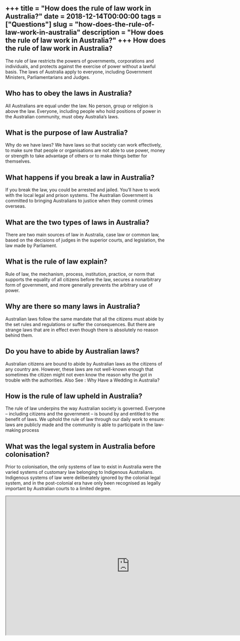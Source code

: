 +++
title = "How does the rule of law work in Australia?"
date = 2018-12-14T00:00:00
tags = ["Questions"]
slug = "how-does-the-rule-of-law-work-in-australia"
description = "How does the rule of law work in Australia?"
+++
How does the rule of law work in Australia?
-------------------------------------------

The rule of law restricts the powers of governments, corporations and individuals, and protects against the exercise of power without a lawful basis. The laws of Australia apply to everyone, including Government Ministers, Parliamentarians and Judges.

Who has to obey the laws in Australia?
--------------------------------------

All Australians are equal under the law. No person, group or religion is above the law. Everyone, including people who hold positions of power in the Australian community, must obey Australia’s laws.

What is the purpose of law Australia?
-------------------------------------

Why do we have laws? We have laws so that society can work effectively, to make sure that people or organisations are not able to use power, money or strength to take advantage of others or to make things better for themselves.

What happens if you break a law in Australia?
---------------------------------------------

If you break the law, you could be arrested and jailed. You’ll have to work with the local legal and prison systems. The Australian Government is committed to bringing Australians to justice when they commit crimes overseas.

What are the two types of laws in Australia?
--------------------------------------------

There are two main sources of law in Australia, case law or common law, based on the decisions of judges in the superior courts, and legislation, the law made by Parliament.

What is the rule of law explain?
--------------------------------

Rule of law, the mechanism, process, institution, practice, or norm that supports the equality of all citizens before the law, secures a nonarbitrary form of government, and more generally prevents the arbitrary use of power.

Why are there so many laws in Australia?
----------------------------------------

Australian laws follow the same mandate that all the citizens must abide by the set rules and regulations or suffer the consequences. But there are strange laws that are in effect even though there is absolutely no reason behind them.

Do you have to abide by Australian laws?
----------------------------------------

Australian citizens are bound to abide by Australian laws as the citizens of any country are. However, these laws are not well-known enough that sometimes the citizen might not even know the reason why the got in trouble with the authorities. Also See : Why Have a Wedding in Australia?

How is the rule of law upheld in Australia?
-------------------------------------------

The rule of law underpins the way Australian society is governed. Everyone – including citizens and the government – is bound by and entitled to the benefit of laws. We uphold the rule of law through our daily work to ensure: laws are publicly made and the community is able to participate in the law-making process

What was the legal system in Australia before colonisation?
-----------------------------------------------------------

Prior to colonisation, the only systems of law to exist in Australia were the varied systems of customary law belonging to Indigenous Australians. Indigenous systems of law were deliberately ignored by the colonial legal system, and in the post-colonial era have only been recognised as legally important by Australian courts to a limited degree.

<iframe allow="accelerometer; autoplay; clipboard-write; encrypted-media; gyroscope; picture-in-picture" allowfullscreen="" class="__youtube_prefs__  epyt-is-override  no-lazyload" data-no-lazy="1" data-origheight="433" data-origwidth="770" data-skipgform_ajax_framebjll="" height="433" id="_ytid_32874" loading="lazy" src="https://www.youtube.com/embed/h9c-INkU-AU?enablejsapi=1&autoplay=0&cc_load_policy=0&cc_lang_pref=&iv_load_policy=1&loop=0&modestbranding=0&rel=1&fs=1&playsinline=0&autohide=2&theme=dark&color=red&controls=1&" title="YouTube player" width="770"></iframe>